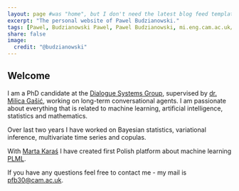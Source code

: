 ```yaml
---
layout: page #was "home", but I don't need the latest blog feed template on the homepage
excerpt: "The personal website of Pawel Budzianowski."
tags: [Pawel, Budzianowski Pawel, Pawel Budzianowski, mi.eng.cam.ac.uk/~pfb30/, Budzianowski,Paweł, pawelbudzianowski, pawel budzianowski, home page]
share: false
image:
  credit: "@budzianowski"
---
```


## Welcome

I am a PhD candidate at the [Dialogue Systems Group](http://mi.eng.cam.ac.uk/research/dialogue/), supervised by [dr. Milica Gašić](https://mi.eng.cam.ac.uk/~mg436), working on long-term conversational agents. I am passionate about everything that is related to machine learning, artificial intelligence, statistics and mathematics. 

Over last two years I have worked on Bayesian statistics, variational inference, multivariate time series and copulas.

With [Marta Karaś](https://statsox.github.io/) I have created first Polish platform about machine learning [PLML](https://plml17.github.io).

If you have any questions feel free to contact me - my mail is pfb30@cam.ac.uk.
